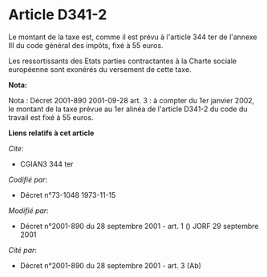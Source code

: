 # Article D341-2

Le montant de la taxe est, comme il est prévu à l'article 344 ter de l'annexe III du code général des impôts, fixé à 55
euros.

Les ressortissants des Etats parties contractantes à la Charte sociale européenne sont exonérés du versement de cette taxe.

**Nota:**

Nota : Décret 2001-890 2001-09-28 art. 3 : à compter du 1er janvier 2002, le montant de la taxe prévue au 1er alinéa de
l'article D341-2 du code du travail est fixé à 55 euros.

**Liens relatifs à cet article**

_Cite_:

  - CGIAN3 344 ter

_Codifié par_:

  - Décret n°73-1048 1973-11-15

_Modifié par_:

  - Décret n°2001-890 du 28 septembre 2001 - art. 1 () JORF 29 septembre 2001

_Cité par_:

  - Décret n°2001-890 du 28 septembre 2001 - art. 3 (Ab)
